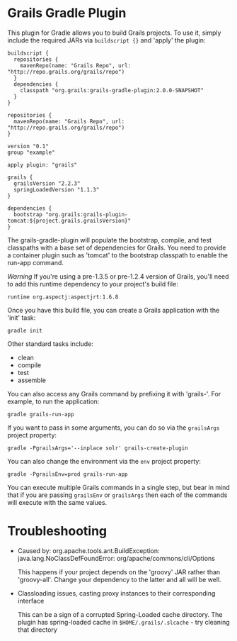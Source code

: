 Grails Gradle Plugin
====================

This plugin for Gradle allows you to build Grails projects. To use it, simply include the required JARs via `buildscript {}` and 'apply' the plugin:

````````
buildscript {
  repositories {
    mavenRepo(name: "Grails Repo", url: "http://repo.grails.org/grails/repo")
  }
  dependencies {
    classpath "org.grails:grails-gradle-plugin:2.0.0-SNAPSHOT"
  }
}

repositories {
  mavenRepo(name: "Grails Repo", url: "http://repo.grails.org/grails/repo")
}

version "0.1"
group "example"

apply plugin: "grails"

grails {
  grailsVersion "2.2.3"
  springLoadedVersion "1.1.3"
}

dependencies {
  bootstrap "org.grails:grails-plugin-tomcat:${project.grails.grailsVersion}"
}
````````

The grails-gradle-plugin will populate the bootstrap, compile, and test classpaths with a base set of dependencies for Grails.
You need to provide a container plugin such as 'tomcat' to the bootstrap classpath to enable the run-app command.

*Warning* If you're using a pre-1.3.5 or pre-1.2.4 version of Grails, you'll need to add this runtime dependency to your project's build file:

    runtime org.aspectj:aspectjrt:1.6.8

Once you have this build file, you can create a Grails application with the 'init' task:

    gradle init

Other standard tasks include:

* clean
* compile
* test
* assemble

You can also access any Grails command by prefixing it with 'grails-'. For example, to run the application:

    gradle grails-run-app

If you want to pass in some arguments, you can do so via the `grailsArgs` project property:

    gradle -PgrailsArgs='--inplace solr' grails-create-plugin

You can also change the environment via the `env` project property:

    gradle -PgrailsEnv=prod grails-run-app

You can execute multiple Grails commands in a single step, but bear in mind that if you are passing `grailsEnv` or `grailsArgs` then each of the
commands will execute with the same values.

Troubleshooting
===============

* Caused by: org.apache.tools.ant.BuildException: java.lang.NoClassDefFoundError: org/apache/commons/cli/Options

  This happens if your project depends on the 'groovy' JAR rather than 'groovy-all'. Change your dependency to the latter and all will be well.

* Classloading issues, casting proxy instances to their corresponding interface

  This can be a sign of a corrupted Spring-Loaded cache directory.  The plugin has spring-loaded cache in `$HOME/.grails/.slcache` - try cleaning that directory
